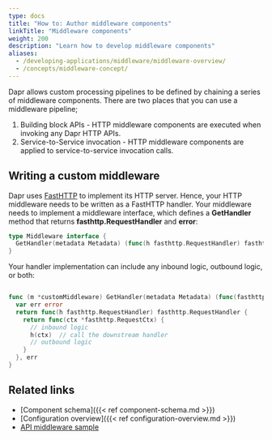 ```yaml
---
type: docs
title: "How to: Author middleware components"
linkTitle: "Middleware components"
weight: 200
description: "Learn how to develop middleware components"
aliases:
  - /developing-applications/middleware/middleware-overview/
  - /concepts/middleware-concept/
---
```


Dapr allows custom processing pipelines to be defined by chaining a series of middleware components. There are two places that you can use a middleware pipeline;

1) Building block APIs - HTTP middleware components are executed when invoking any Dapr HTTP APIs.
2) Service-to-Service invocation - HTTP middleware components are applied to service-to-service invocation calls.

## Writing a custom middleware

Dapr uses [FastHTTP](https://github.com/valyala/fasthttp) to implement its HTTP server. Hence, your HTTP middleware needs to be written as a FastHTTP handler. Your middleware needs to implement a middleware interface, which defines a **GetHandler** method that returns **fasthttp.RequestHandler** and **error**:

```go
type Middleware interface {
  GetHandler(metadata Metadata) (func(h fasthttp.RequestHandler) fasthttp.RequestHandler, error)
}
```

Your handler implementation can include any inbound logic, outbound logic, or both:

```go

func (m *customMiddleware) GetHandler(metadata Metadata) (func(fasthttp.RequestHandler) fasthttp.RequestHandler, error) {
  var err error
  return func(h fasthttp.RequestHandler) fasthttp.RequestHandler {
    return func(ctx *fasthttp.RequestCtx) {
      // inbound logic
      h(ctx)  // call the downstream handler
      // outbound logic
    }
  }, err
}
```

## Related links

- [Component schema]({{< ref component-schema.md >}})
- [Configuration overview]({{< ref configuration-overview.md >}})
- [API middleware sample](https://github.com/dapr/samples/tree/master/middleware-oauth-google)
